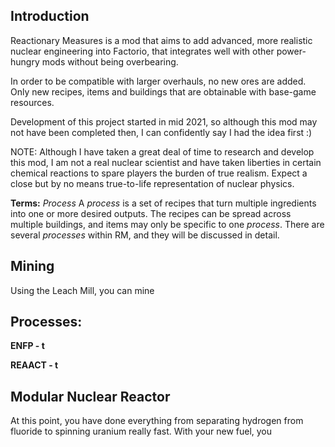 ## Introduction
Reactionary Measures is a mod that aims to add advanced, more realistic nuclear engineering into Factorio, that integrates well with other power-hungry mods without being overbearing.

In order to be compatible with larger overhauls, no new ores are added. Only new recipes, items and buildings that are obtainable with base-game resources. 

Development of this project started in mid 2021, so although this mod may not have been completed then, I can confidently say I had the idea first :) 

NOTE: Although I have taken a great deal of time to research and develop this mod, I am not a real nuclear scientist and have taken liberties in certain chemical reactions to spare players the burden of true realism. Expect a close but by no means true-to-life representation of nuclear physics. 

**Terms:**
	*Process*
		A *process* is a set of recipes that turn multiple ingredients into one or more desired outputs. The recipes can be spread across multiple buildings, and items may only be specific to one *process*. There are several *processes* within RM, and they will be discussed in detail.


## Mining
Using the Leach Mill, you can mine 

## Processes:

**ENFP - t**
	
**REAACT - t**

## Modular Nuclear Reactor
At this point, you have done everything from separating hydrogen from fluoride to spinning uranium really fast. With your new fuel, you 